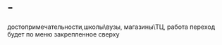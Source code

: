 # -
достопримечательности,школы\вузы, магазины\ТЦ, работа
переход будет по меню закрепленное сверху
